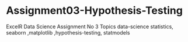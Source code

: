 # Assignment03-Hypothesis-Testing
ExcelR Data Science Assignment No 3  Topics data-science statistics, seaborn ,matplotlib ,hypothesis-testing, statmodels 
